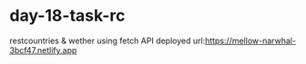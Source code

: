 # day-18-task-rc
restcountries & wether using fetch API deployed url:https://mellow-narwhal-3bcf47.netlify.app
